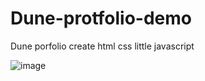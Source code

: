 # Dune-protfolio-demo
Dune porfolio create html css little javascript

![image](https://user-images.githubusercontent.com/85181067/188454716-c387a818-53af-45ad-8d73-8f573ef26186.png)

